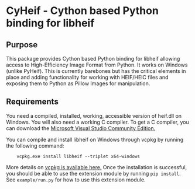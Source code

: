 CyHeif - Cython based Python binding for libheif
================================================
Purpose
-------
This package provides Cython based Python binding for libheif allowing access to High-Efficiency Image Format from Python. It works on Windows (unlike PyHeif). This is currently barebones but has the critical elements in place and adding functionality for working with HEIF/HEIC files and exposing them to Python as Pillow Images for manipulation.


Requirements
------------
You need a compiled, installed, working, accessible version of heif.dll on Windows. You will also need a working C compiler. To get a C compiler, you can download the [Microsoft Visual Studio Community Edition.](https://visualstudio.microsoft.com/vs/community/)

You can compile and install libheif on Windows through vcpkg by running the following command:

```
    vcpkg.exe install libheif --triplet x64-windows
```

More details on [vcpkg is available here.](https://docs.microsoft.com/en-us/cpp/build/vcpkg?view=msvc-160) Once the installation is successful, you should be able to use the extension module by running `pip install`. See `example/run.py` for how to use this extension module.
